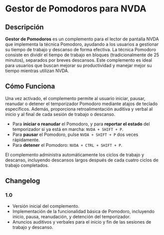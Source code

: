 # Gestor de Pomodoros para NVDA

## Descripción

**Gestor de Pomodoros** es un complemento para el lector de pantalla NVDA que implementa la técnica Pomodoro, ayudando a los usuarios a gestionar su tiempo de trabajo y descanso de forma efectiva. La técnica Pomodoro consiste en dividir el tiempo de trabajo en bloques (tradicionalmente de 25 minutos), separados por breves descansos. Este complemento es ideal para usuarios que buscan mejorar su productividad y manejar mejor su tiempo mientras utilizan NVDA.

## Cómo Funciona

Una vez activado, el complemento permite al usuario iniciar, pausar, reanudar o detener el temporizador Pomodoro mediante atajos de teclado específicos. Además, proporciona retroalimentación auditiva y verbal al inicio y al final de cada sesión de trabajo o descanso.

- Para **iniciar o reanudar** el Pomodoro, y para **reportar el estado** del temporizador si ya está en marcha: `NVDA + SHIFT + P`.
- Para **pausar** el Pomodoro, pulse `NVDA + SHIFT + P` dos veces rápidamente.
- Para **detener** el Pomodoro: `NVDA + CTRL + SHIFT + P`.

El complemento administra automáticamente los ciclos de trabajo y descanso, incluyendo descansos largos después de cada cuatro ciclos de trabajo completados.

## Changelog

### 1.0

- Versión inicial del complemento.
- Implementación de la funcionalidad básica de Pomodoro, incluyendo inicio, pausa, reanudación, y detención del temporizador.
- Anuncios auditivos y verbales para el inicio y fin de las sesiones de trabajo y descanso.
